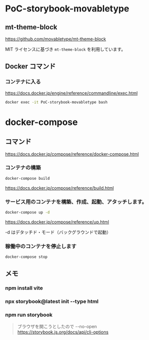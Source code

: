 # PoC-storybook-movabletype

## mt-theme-block

https://github.com/movabletype/mt-theme-block

MIT ライセンスに基づき `mt-theme-block` を利用しています。

## Docker コマンド

### コンテナに入る

https://docs.docker.jp/engine/reference/commandline/exec.html

```bash
docker exec -it PoC-storybook-movabletype bash
```

# docker-compose

## コマンド

https://docs.docker.jp/compose/reference/docker-compose.html

### コンテナの構築

```bash
docker-compose build
```

https://docs.docker.jp/compose/reference/build.html

### サービス用のコンテナを構築、作成、起動、アタッチします。

```bash
docker-compose up -d
```

https://docs.docker.jp/compose/reference/up.html

-d はデタッチド・モード（バックグラウンドで起動）

### 稼働中のコンテナを停止します

```bash
docker-compose stop
```

## メモ

### npm install vite

### npx storybook@latest init --type html

### npm run storybook

> ブラウザを開こうとしたので
> --no-open
> https://storybook.js.org/docs/api/cli-options
